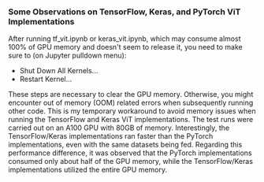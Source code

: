


### Some Observations on TensorFlow, Keras, and PyTorch ViT Implementations
After running tf_vit.ipynb or keras_vit.ipynb, which may consume almost 100% of GPU memory and doesn't seem to release it, you need to make sure to (on Jupyter pulldown menu):

- Shut Down All Kernels...
- Restart Kernel...

These steps are necessary to clear the GPU memory. Otherwise, you might encounter out of memory (OOM) related errors when subsequently running other code. This is my temporary workaround to avoid memory issues when running the TensorFlow and Keras ViT implementations. The test runs were carried out on an A100 GPU with 80GB of memory.
Interestingly, the TensorFlow/Keras implementations ran faster than the PyTorch implementations, even with the same datasets being fed. Regarding this performance difference, it was observed that the PyTorch implementations consumed only about half of the GPU memory, while the TensorFlow/Keras implementations utilized the entire GPU memory.
